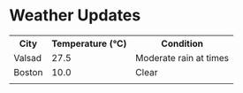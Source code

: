 # Weather Updates

<!-- WEATHER-UPDATE-START -->
<table><tr><th>City</th><th>Temperature (°C)</th><th>Condition</th></tr><tr><td>Valsad</td><td>27.5</td><td>Moderate rain at times</td></tr><tr><td>Boston</td><td>10.0</td><td>Clear</td></tr><tr><td></td><td></td><td></td></tr></table>
<!-- WEATHER-UPDATE-END -->
